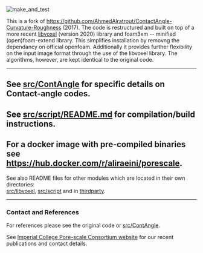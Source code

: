 ![make_and_test](https://github.com/ImperialCollegeLondon/ContactAngle/workflows/make_and_test/badge.svg)


This is a fork of https://github.com/AhmedAlratrout/ContactAngle-Curvature-Roughness (2017).
The code is restructured and built on top of a more recent [libvoxel](src/libvoxel) (version 2020) library and foam3xm -- minified (open)foam-extend library.
This simplifies installation by removng the dependancy on official openfoam.
Additionally it provides further flexibility on the input image format through the use of the libvoxel library.
The algorithms, however, are kept identical to the original code.

 ----------------------------------------------------------------
 
##  See  [src/ContAngle](src/ContAngle) for specific details on Contact-angle codes.

##  See  [src/script/README.md](src/script/README.md) for compilation/build instructions.

##  For a docker image with pre-compiled binaries see https://hub.docker.com/r/aliraeini/porescale.  

See also README files for other modules which are located in their own directories:    
[src/libvoxel](src/libvoxel), [src/script](src/script) and in [thirdparty](thirdparty).


 ----------------------------------------------------------------    


### Contact and References ###

For references please see the original code or [src/ContAngle](src/ContAngle). 

See [Imperial College Pore-scale Consortium website](https://www.imperial.ac.uk/earth-science/research/research-groups/pore-scale-modelling) for our recent publications and contact details.
